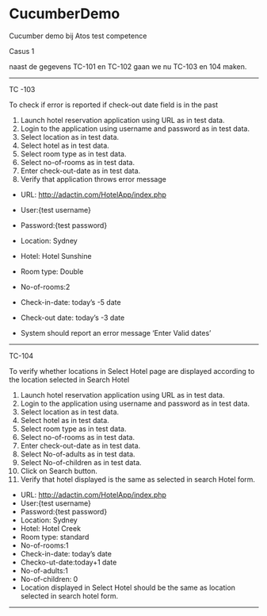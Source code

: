 # CucumberDemo
Cucumber demo bij Atos test competence

Casus 1

naast de gegevens TC-101 en TC-102 gaan we nu TC-103 en 104 maken. 

------------------------------------------------------------------------------------
TC -103

  To check if error is reported if check-out date field is in the past
  1. Launch hotel reservation application using URL as in test data.
  2. Login to the application using username and password as in test data.
  3. Select location as in test data.
  4. Select hotel as in test data.
  5. Select room type as in test data.
  6. Select no-of-rooms as in test data.
  7. Enter check-out-date as in test data.
  8. Verify that application throws error message
  
  - URL: http://adactin.com/HotelApp/index.php
  - User:{test username}
  - Password:{test password}
  
  - Location: Sydney
  - Hotel: Hotel Sunshine
  - Room type: Double
  - No-of-rooms:2
  - Check-in-date: today’s -5 date
  - Check-out date: today’s -3 date
  - System should report an error message ‘Enter Valid dates’

------------------------------------------------------------------------------------

TC-104

  To verify whether locations in Select Hotel page are displayed according to the location selected in Search Hotel
  1. Launch hotel reservation application using URL as in test data.
  2. Login to the application using username and password as in test data.
  3. Select location as in test data.
  4. Select hotel as in test data.
  5. Select room type as in test data.
  6. Select no-of-rooms as in test data.
  7. Enter check-out-date as in test data.
  8. Select No-of-adults as in test data.
  9. Select No-of-children as in test data.
  10. Click on Search button.
  11. Verify that hotel displayed is the same as selected in search Hotel form.
  
- URL: http://adactin.com/HotelApp/index.php
- User:{test username}
- Password:{test password}
- Location: Sydney
- Hotel: Hotel Creek
- Room type: standard
- No-of-rooms:1
- Check-in-date: today’s date
- Checko-ut-date:today+1 date
- No-of-adults:1
- No-of-children: 0
- Location displayed in Select Hotel should be the same as location selected in search hotel form.

------------------------------------------------------------------------------------
